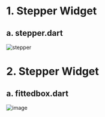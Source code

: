 # 1. Stepper Widget

## a. stepper.dart
![stepper](https://github.com/KRFLUTTERUG/wiki-flutter-widget/assets/17956765/5ec1023b-3386-41b4-b0c5-32cdfcac2e0d)

# 2. Stepper Widget

## a. fittedbox.dart
![image](https://github.com/KRFLUTTERUG/wiki-flutter-widget/assets/17956765/d49a92c2-6e01-497f-8687-d97cfe663849)